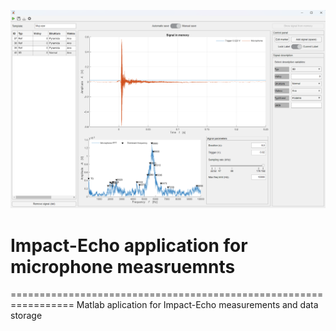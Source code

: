 ![](https://github.com/Rievil/IEApp/blob/main/Ilustration/App_window.png)
# Impact-Echo application for microphone measruemnts
=================================================================
 Matlab aplication for Impact-Echo measurements and data storage
